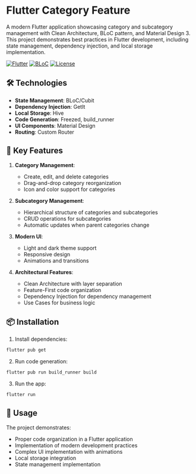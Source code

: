 # Flutter Category Feature

A modern Flutter application showcasing category and subcategory management with Clean Architecture, BLoC pattern, and Material Design 3. This project demonstrates best practices in Flutter development, including state management, dependency injection, and local storage implementation.

[![Flutter](https://img.shields.io/badge/Flutter-3.19-blue)](https://flutter.dev)
[![BLoC](https://img.shields.io/badge/BLoC-9.1.1-blueviolet)](https://bloclibrary.dev)
[![License](https://img.shields.io/badge/License-MIT-green)](LICENSE)

## 🛠 Technologies

- **State Management**: BLoC/Cubit
- **Dependency Injection**: GetIt
- **Local Storage**: Hive
- **Code Generation**: Freezed, build_runner
- **UI Components**: Material Design
- **Routing**: Custom Router

## 🔑 Key Features

1. **Category Management**:
   - Create, edit, and delete categories
   - Drag-and-drop category reorganization
   - Icon and color support for categories

2. **Subcategory Management**:
   - Hierarchical structure of categories and subcategories
   - CRUD operations for subcategories
   - Automatic updates when parent categories change

3. **Modern UI**:
   - Light and dark theme support
   - Responsive design
   - Animations and transitions

4. **Architectural Features**:
   - Clean Architecture with layer separation
   - Feature-First code organization
   - Dependency Injection for dependency management
   - Use Cases for business logic

## 📦 Installation

1. Install dependencies:
```bash
flutter pub get
```

2. Run code generation:
```bash
flutter pub run build_runner build
```

3. Run the app:
```bash
flutter run
```

## 🎯 Usage

The project demonstrates:
- Proper code organization in a Flutter application
- Implementation of modern development practices
- Complex UI implementation with animations
- Local storage integration
- State management implementation
